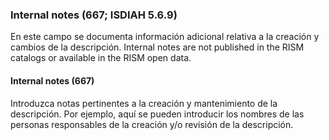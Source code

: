 ### Internal notes (667; ISDIAH 5.6.9)

En este campo se documenta información adicional relativa a la creación y cambios de la descripción. Internal notes are not published in the RISM catalogs or available in the RISM open data.

#### Internal notes (667)

Introduzca notas pertinentes a la creación y mantenimiento de la descripción. Por ejemplo, aquí se pueden introducir los nombres de las personas responsables de la creación y/o revisión de la descripción.
